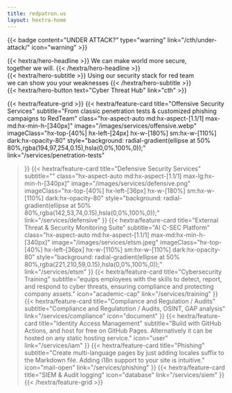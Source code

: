 ```yaml
---
title: redpatron.us
layout: hextra-home
---
```


{{< badge content="UNDER ATTACK?" type="warning" link="/cth/under-attack/" icon="warning" >}}

<div class="hx-mt-6 hx-mb-6">
{{< hextra/hero-headline >}}
  We can make world more secure,&nbsp;<br class="sm:hx-block hx-hidden" />together we will.
{{< /hextra/hero-headline >}}
</div>

<div class="hx-mb-12">
{{< hextra/hero-subtitle >}}
  Using our security stack for red team&nbsp;<br class="sm:hx-block hx-hidden" />we can show you your weaknesses 
{{< /hextra/hero-subtitle >}}
</div>

<div class="hx-mb-6">
{{< hextra/hero-button text="Cyber Threat Hub" link="cth" >}}
</div>

<div class="hx-mt-6"></div>

{{< hextra/feature-grid >}}
  {{< hextra/feature-card
    title="Offensive Security Services"
    subtitle="From classic penetration tests & customized phishing campaigns to RedTeam"
    class="hx-aspect-auto md:hx-aspect-[1.1/1] max-md:hx-min-h-[340px]"
    image="/images/services/offensive.webp"
    imageClass="hx-top-[40%] hx-left-[24px] hx-w-[180%] sm:hx-w-[110%] dark:hx-opacity-80"
    style="background: radial-gradient(ellipse at 50% 80%,rgba(194,97,254,0.15),hsla(0,0%,100%,0));"
    link="/services/penetration-tests"
  >}}
  {{< hextra/feature-card
    title="Defensive Security Services"
    subtitle=""
    class="hx-aspect-auto md:hx-aspect-[1.1/1] max-lg:hx-min-h-[340px]"
    image="/images/services/defensive.png"
    imageClass="hx-top-[40%] hx-left-[36px] hx-w-[180%] sm:hx-w-[110%] dark:hx-opacity-80"
    style="background: radial-gradient(ellipse at 50% 80%,rgba(142,53,74,0.15),hsla(0,0%,100%,0));"
    link="/services/defensive"
  >}}
  {{< hextra/feature-card
    title="External Threat & Security Monitoring Suite"
    subtitle="AI C-SEC Platform"
    class="hx-aspect-auto md:hx-aspect-[1.1/1] max-md:hx-min-h-[340px]"
    image="/images/services/etsm.jpeg"
    imageClass="hx-top-[40%] hx-left-[36px] hx-w-[110%] sm:hx-w-[110%] dark:hx-opacity-80"
    style="background: radial-gradient(ellipse at 50% 80%,rgba(221,210,59,0.15),hsla(0,0%,100%,0));"
    link="/services/etsm"
  >}}
  {{< hextra/feature-card
    title="Cybersecurity Training"
    subtitle="equips employees with the skills to detect, report, and respond to cyber threats, ensuring compliance and protecting company assets."
    icon="academic-cap"
    link="/services/training"
  >}}
  {{< hextra/feature-card
    title="Compliance and Regulation / Audits"
    subtitle="Compliance and Regulatotion / Audits, OSINT, GAP analysis"
    link="/services/compliance"
    icon="document"
  >}}
  {{< hextra/feature-card
    title="Identity Access Management"
    subtitle="Build with GitHub Actions, and host for free on GitHub Pages. Alternatively it can be hosted on any static hosting service."
    icon="user"
    link="/services/iam"
  >}}
  {{< hextra/feature-card
    title="Phishing"
    subtitle="Create multi-language pages by just adding locales suffix to the Markdown file. Adding i18n support to your site is intuitive."
    icon="mail-open"
    link="/services/phishing"
  >}}
  {{< hextra/feature-card
    title="SIEM & Audit logging"
    icon="database"
    link="/services/siem"
  >}}
{{< /hextra/feature-grid >}}